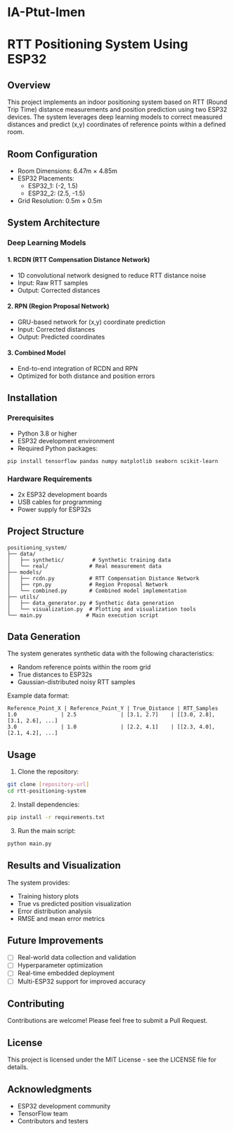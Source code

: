 # IA-Ptut-Imen

# RTT Positioning System Using ESP32

## Overview
This project implements an indoor positioning system based on RTT (Round Trip Time) distance measurements and position prediction using two ESP32 devices. The system leverages deep learning models to correct measured distances and predict (x,y) coordinates of reference points within a defined room.

## Room Configuration
- Room Dimensions: 6.47m × 4.85m
- ESP32 Placements:
  - ESP32_1: (-2, 1.5)
  - ESP32_2: (2.5, -1.5)
- Grid Resolution: 0.5m × 0.5m

## System Architecture

### Deep Learning Models

#### 1. RCDN (RTT Compensation Distance Network)
- 1D convolutional network designed to reduce RTT distance noise
- Input: Raw RTT samples
- Output: Corrected distances

#### 2. RPN (Region Proposal Network)
- GRU-based network for (x,y) coordinate prediction
- Input: Corrected distances
- Output: Predicted coordinates

#### 3. Combined Model
- End-to-end integration of RCDN and RPN
- Optimized for both distance and position errors

## Installation

### Prerequisites
- Python 3.8 or higher
- ESP32 development environment
- Required Python packages:

```bash
pip install tensorflow pandas numpy matplotlib seaborn scikit-learn
```

### Hardware Requirements
- 2x ESP32 development boards
- USB cables for programming
- Power supply for ESP32s

## Project Structure

```
positioning_system/
├── data/
│   ├── synthetic/         # Synthetic training data
│   └── real/             # Real measurement data
├── models/
│   ├── rcdn.py           # RTT Compensation Distance Network
│   ├── rpn.py            # Region Proposal Network
│   └── combined.py       # Combined model implementation
├── utils/
│   ├── data_generator.py # Synthetic data generation
│   └── visualization.py  # Plotting and visualization tools
└── main.py              # Main execution script
```

## Data Generation
The system generates synthetic data with the following characteristics:
- Random reference points within the room grid
- True distances to ESP32s
- Gaussian-distributed noisy RTT samples

Example data format:
```
Reference_Point_X | Reference_Point_Y | True_Distance | RTT_Samples
1.0              | 2.5              | [3.1, 2.7]    | [[3.0, 2.8], [3.1, 2.6], ...]
3.0              | 1.0              | [2.2, 4.1]    | [[2.3, 4.0], [2.1, 4.2], ...]
```

## Usage

1. Clone the repository:
```bash
git clone [repository-url]
cd rtt-positioning-system
```

2. Install dependencies:
```bash
pip install -r requirements.txt
```

3. Run the main script:
```bash
python main.py
```

## Results and Visualization
The system provides:
- Training history plots
- True vs predicted position visualization
- Error distribution analysis
- RMSE and mean error metrics

## Future Improvements
- [ ] Real-world data collection and validation
- [ ] Hyperparameter optimization
- [ ] Real-time embedded deployment
- [ ] Multi-ESP32 support for improved accuracy

## Contributing
Contributions are welcome! Please feel free to submit a Pull Request.

## License
This project is licensed under the MIT License - see the LICENSE file for details.

## Acknowledgments
- ESP32 development community
- TensorFlow team
- Contributors and testers
